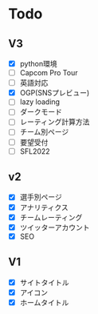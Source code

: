# Todo

## V3

- [x] python環境
- [ ] Capcom Pro Tour
- [ ] 英語対応
- [x] OGP(SNSプレビュー)
- [ ] lazy loading
- [ ] ダークモード
- [ ] レーティング計算方法
- [ ] チーム別ページ
- [ ] 要望受付
- [ ] SFL2022

## v2

- [x] 選手別ページ
- [x] アナリティクス
- [x] チームレーティング
- [x] ツイッターアカウント
- [x] SEO

## V1

- [x] サイトタイトル
- [x] アイコン
- [x] ホームタイトル
